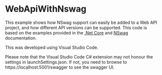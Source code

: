 # WebApiWithNswag

This example shows how NSwag support can easily be added to a Web API project, and how different API versions can be supported. This code is based on the examples provided in the [.Net Core](https://docs.microsoft.com/en-us/aspnet/core/tutorials/first-web-api?view=aspnetcore-3.1&tabs=visual-studio-code) and [NSwag](https://github.com/RicoSuter/NSwag/wiki/AspNetCore-Middleware) documentation.

This was developed using Visual Studio Code.

Please note that the Visual Studio Code C# extension may not honour the settings in launchSettings.json. If not, you need to browse to https://localhost:5001/swagger to see the swagger UI.
